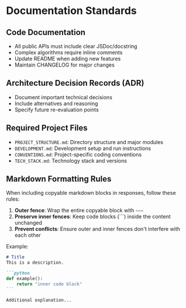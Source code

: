 # Documentation Standards

## Code Documentation

- All public APIs must include clear JSDoc/docstring
- Complex algorithms require inline comments
- Update README when adding new features
- Maintain CHANGELOG for major changes

## Architecture Decision Records (ADR)

- Document important technical decisions
- Include alternatives and reasoning
- Specify future re-evaluation points

## Required Project Files

- `PROJECT_STRUCTURE.md`: Directory structure and major modules
- `DEVELOPMENT.md`: Development setup and run instructions
- `CONVENTIONS.md`: Project-specific coding conventions
- `TECH_STACK.md`: Technology stack and versions

## Markdown Formatting Rules
When including copyable markdown blocks in responses, follow these rules:

1. **Outer fence**: Wrap the entire copyable block with `~~~`
2. **Preserve inner fences**: Keep code blocks (```) inside the content unchanged
3. **Prevent conflicts**: Ensure outer and inner fences don't interfere with each other

Example:
~~~markdown
# Title
This is a description.

```python
def example():
    return "inner code block"
```

Additional explanation...
~~~
